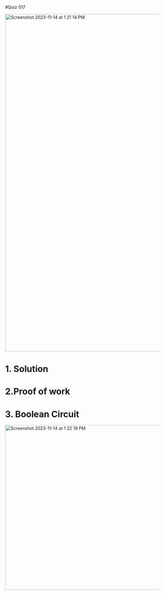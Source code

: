 #Quiz 017

<img width="1096" alt="Screenshot 2023-11-14 at 1 21 14 PM" src="https://github.com/K-Schriber/Unit-2-Comp-Sci/assets/142757998/8be15095-5c16-4d3d-9b72-1cb5c29914e3">


# 1. Solution


# 2.Proof of work


# 3. Boolean Circuit 

<img width="535" alt="Screenshot 2023-11-14 at 1 22 19 PM" src="https://github.com/K-Schriber/Unit-2-Comp-Sci/assets/142757998/4a3b1ebf-82e3-43a1-aa66-d29ccdc2810a">

